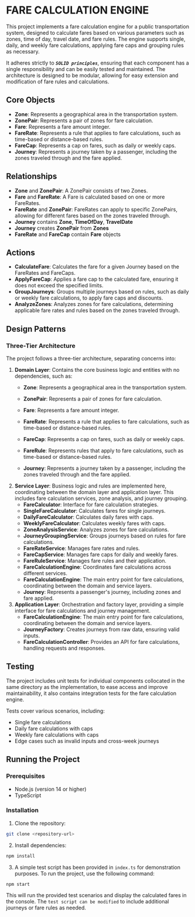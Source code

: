 # FARE CALCULATION ENGINE
This project implements a fare calculation engine for a public transportation system, designed to calculate fares based on various parameters such as zones, time of day, travel date, and fare rules. The engine supports single, daily, and weekly fare calculations, applying fare caps and grouping rules as necessary.

It adheres strictly to ***```SOLID principles```***, ensuring that each component has a single responsibility and can be easily tested and maintained. The architecture is designed to be modular, allowing for easy extension and modification of fare rules and calculations.

## Core Objects
- **Zone**: Represents a geographical area in the transportation system.
- **ZonePair**: Represents a pair of zones for fare calculation.
- **Fare**: Represents a fare amount integer.
- **FareRate**: Represents a rule that applies to fare calculations, such as time-based or distance-based rules.
- **FareCap**: Represents a cap on fares, such as daily or weekly caps.
- **Journey**: Represents a journey taken by a passenger, including the zones traveled through and the fare applied.
## Relationships
- **Zone** and **ZonePair**: A ZonePair consists of two Zones.
- **Fare** and **FareRate**: A Fare is calculated based on one or more FareRates.
- **FareRate** and **ZonePair**: FareRates can apply to specific ZonePairs, allowing for different fares based on the zones traveled through.
- **Journey** contains **Zone**, **TimeOfDay**, **TravelDate**
- **Journey** creates **ZonePair** from **Zones**
- **FareRate** and **FareCap** contain **Fare** objects
## Actions
- **CalculateFare**: Calculates the fare for a given Journey based on the FareRates and FareCaps.
- **ApplyFareCap**: Applies a fare cap to the calculated fare, ensuring it does not exceed the specified limits.
- **GroupJourneys**: Groups multiple journeys based on rules, such as daily or weekly fare calculations, to apply fare caps and discounts.
- **AnalyzeZones**: Analyzes zones for fare calculations, determining applicable fare rates and rules based on the zones traveled through.
## Design Patterns

### Three-Tier Architecture
The project follows a three-tier architecture, separating concerns into:
1. **Domain Layer**: Contains the core business logic and entities with no dependencies, such as:
    - **Zone**: Represents a geographical area in the transportation system.
    - **ZonePair**: Represents a pair of zones for fare calculation.

    - **Fare**: Represents a fare amount integer.
    - **FareRate**: Represents a rule that applies to fare calculations, such as time-based or distance-based rules.
    - **FareCap**: Represents a cap on fares, such as daily or weekly caps.
    - **FareRule**: Represents rules that apply to fare calculations, such as time-based or distance-based rules.

    - **Journey**: Represents a journey taken by a passenger, including the zones traveled through and the fare applied.
2. **Service Layer**: Business logic and rules are implemented here, coordinating between the domain layer and application layer. 
   This includes fare calculation services, zone analysis, and journey grouping.
   - **FareCalculator**: Interface for fare calculation strategies.
   - **SingleFareCalculator**: Calculates fares for single journeys.
   - **DailyFareCalculator**: Calculates daily fares with caps.
   - **WeeklyFareCalculator**: Calculates weekly fares with caps.
   - **ZoneAnalysisService**: Analyzes zones for fare calculations.
   - **JourneyGroupingService**: Groups journeys based on rules for fare calculations.
   - **FareRateService**: Manages fare rates and rules.
   - **FareCapService**: Manages fare caps for daily and weekly fares.
   - **FareRuleService**: Manages fare rules and their application.
   - **FareCalculationEngine**: Coordinates fare calculations across different services.
   - **FareCalculationEngine**: The main entry point for fare calculations, coordinating between the domain and service layers.
   - **Journey**: Represents a passenger's journey, including zones and fare applied.
3. **Application Layer**: Orchestration and factory layer, providing a simple interface for fare calculations and journey management.
   - **FareCalculationEngine**: The main entry point for fare calculations, coordinating between the domain and service layers.
   - **JourneyFactory**: Creates journeys from raw data, ensuring valid inputs.
   - **FareCalculationController**: Provides an API for fare calculations, handling requests and responses.

## Testing
The project includes unit tests for individual components collocated in the same directory as the implementation, to ease access and improve maintainability, it also contains integration tests for the fare calculation engine.

Tests cover various scenarios, including:
- Single fare calculations
- Daily fare calculations with caps
- Weekly fare calculations with caps
- Edge cases such as invalid inputs and cross-week journeys

## Running the Project
### Prerequisites
- Node.js (version 14 or higher)
- TypeScript

### Installation
1. Clone the repository:
```bash
git clone <repository-url>
```
2. Install dependencies:
```bash
npm install
```
3. A simple test script has been provided in `index.ts` for demonstration purposes. To run the project, use the following command:
```bash
npm start
```
This will run the provided test scenarios and display the calculated fares in the console. The `test script can be modified` to include additional journeys or fare rules as needed.
